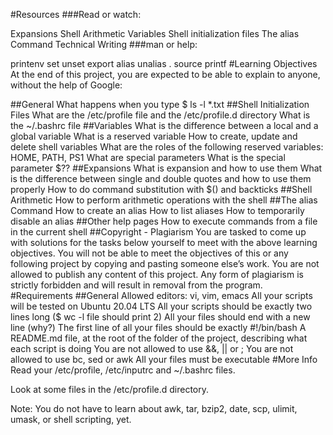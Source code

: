 #Resources
###Read or watch:

Expansions
Shell Arithmetic
Variables
Shell initialization files
The alias Command
Technical Writing
###man or help:

printenv
set
unset
export
alias
unalias
.
source
printf
#Learning Objectives
At the end of this project, you are expected to be able to explain to anyone, without the help of Google:

##General
What happens when you type $ ls -l *.txt
##Shell Initialization Files
What are the /etc/profile file and the /etc/profile.d directory
What is the ~/.bashrc file
##Variables
What is the difference between a local and a global variable
What is a reserved variable
How to create, update and delete shell variables
What are the roles of the following reserved variables: HOME, PATH, PS1
What are special parameters
What is the special parameter $??
##Expansions
What is expansion and how to use them
What is the difference between single and double quotes and how to use them properly
How to do command substitution with $() and backticks
##Shell Arithmetic
How to perform arithmetic operations with the shell
##The alias Command
How to create an alias
How to list aliases
How to temporarily disable an alias
##Other help pages
How to execute commands from a file in the current shell
##Copyright - Plagiarism
You are tasked to come up with solutions for the tasks below yourself to meet with the above learning objectives.
You will not be able to meet the objectives of this or any following project by copying and pasting someone else’s work.
You are not allowed to publish any content of this project.
Any form of plagiarism is strictly forbidden and will result in removal from the program.
#Requirements
##General
Allowed editors: vi, vim, emacs
All your scripts will be tested on Ubuntu 20.04 LTS
All your scripts should be exactly two lines long ($ wc -l file should print 2)
All your files should end with a new line (why?)
The first line of all your files should be exactly #!/bin/bash
A README.md file, at the root of the folder of the project, describing what each script is doing
You are not allowed to use &&, || or ;
You are not allowed to use bc, sed or awk
All your files must be executable
#More Info
Read your /etc/profile, /etc/inputrc and ~/.bashrc files.

Look at some files in the /etc/profile.d directory.

Note: You do not have to learn about awk, tar, bzip2, date, scp, ulimit, umask, or shell scripting, yet.
